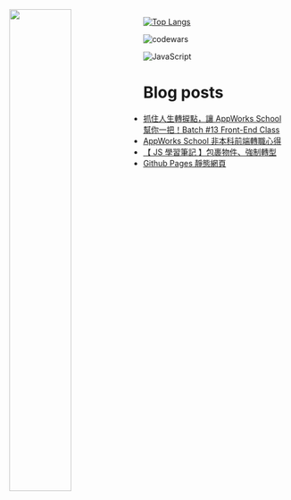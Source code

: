 <img align="left" width="47%" src="https://github-readme-stats.vercel.app/api?username=jaosn60810&show_icons=true&theme=radical"/>

[![Top Langs](https://github-readme-stats.vercel.app/api/top-langs/?username=jaosn60810&layout=compact)](https://github.com/jaosn60810/github-readme-stats)

![codewars](https://www.codewars.com/users/JasonChain/badges/large)

![JavaScript](https://img.shields.io/badge/javascript-%23323330.svg?style=for-the-badge&logo=javascript&logoColor=%23F7DF1E)

# Blog posts
<!-- BLOG-POST-LIST:START -->
- [抓住人生轉捩點，讓 AppWorks School 幫你一把！Batch #13 Front-End Class](https://medium.com/appworks-school/%E6%8A%93%E4%BD%8F%E4%BA%BA%E7%94%9F%E8%BD%89%E6%8D%A9%E9%BB%9E-%E8%AE%93-appworks-school-%E5%B9%AB%E4%BD%A0%E4%B8%80%E6%8A%8A-81a64f0d9b99?source=rss-8ed9ce986cb0------2)
- [AppWorks School 非本科前端轉職心得](https://medium.com/j51217123/appworks-school-%E9%9D%9E%E6%9C%AC%E7%A7%91%E5%89%8D%E7%AB%AF%E8%BD%89%E8%81%B7%E5%BF%83%E5%BE%97-f9a23e318066?source=rss-8ed9ce986cb0------2)
- [【 JS 學習筆記 】包裹物件、強制轉型](https://medium.com/j51217123/js-%E5%AD%B8%E7%BF%92%E7%AD%86%E8%A8%98-%E5%8C%85%E8%A3%B9%E7%89%A9%E4%BB%B6-%E5%BC%B7%E5%88%B6%E8%BD%89%E5%9E%8B-13ff82fea540?source=rss-8ed9ce986cb0------2)
- [Github Pages 靜態網頁](https://medium.com/j51217123/github-pages-%E9%9D%9C%E6%85%8B%E7%B6%B2%E9%A0%81-49c361fecfd1?source=rss-8ed9ce986cb0------2)
<!-- BLOG-POST-LIST:END -->
